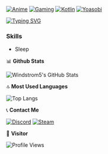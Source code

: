 [![Anime](https://img.shields.io/badge/Anime-Lover-pink?style=flat-square&logo=anime)](https://myanimelist.net/profile/team_onodera12)
[![Gaming](https://img.shields.io/badge/Gaming-Enthusiast-blue?style=flat-square&logo=pc)](https://steamcommunity.com/profiles/76561198881808539/)
[![Kotlin](https://img.shields.io/badge/Kotlin-Developer-orange?style=flat-square&logo=kotlin)](https://github.com/Windstrom5/Tugas_Akhir)
[![Yoasobi](https://img.shields.io/badge/Yoasobi-Fan-lightgreen?style=flat-square&logo=spotify)](https://open.spotify.com/artist/64tJ2EAv1R6UaZqc4iOCyj)

[![Typing SVG](https://readme-typing-svg.demolab.com/?lines=Welcome+to+my+profile)](https://git.io/typing-svg)


### Skills

- Sleep


📊 **Github Stats**

![Windstrom5's GitHub Stats](https://github-readme-stats.vercel.app/api?username=Windstrom5&show_icons=true&theme=radical)


🔝 **Most Used Languages**

![Top Langs](https://github-readme-stats.vercel.app/api/top-langs/?username=Windstrom5&layout=compact&theme=radical)


📞 **Contact Me**

[![Discord](https://img.shields.io/badge/Discord-Contact-7289DA?style=flat-square&logo=discord)](https://discordapp.com/users/411135817449340929)
[![Steam](https://img.shields.io/badge/Steam-Contact-000000?style=flat-square&logo=steam)](https://steamcommunity.com/profiles/76561198881808539)


🧑 **Visitor**

![Profile Views](https://count.getloli.com/get/@Windstrom5?theme=rule34)
